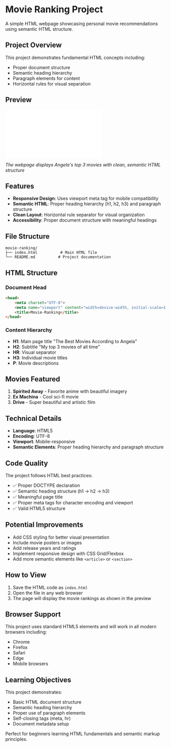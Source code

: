 # Movie Ranking Project

A simple HTML webpage showcasing personal movie recommendations using semantic HTML structure.

## Project Overview

This project demonstrates fundamental HTML concepts including:
- Proper document structure
- Semantic heading hierarchy
- Paragraph elements for content
- Horizontal rules for visual separation

## Preview

![Movie Ranking Page](index.html)

*The webpage displays Angela's top 3 movies with clean, semantic HTML structure*

## Features

- **Responsive Design**: Uses viewport meta tag for mobile compatibility
- **Semantic HTML**: Proper heading hierarchy (h1, h2, h3) and paragraph structure
- **Clean Layout**: Horizontal rule separator for visual organization
- **Accessibility**: Proper document structure with meaningful headings

## File Structure

```
movie-ranking/
├── index.html          # Main HTML file
└── README.md          # Project documentation
```

## HTML Structure

### Document Head
```html
<head>
    <meta charset="UTF-8">
    <meta name="viewport" content="width=device-width, initial-scale=1.0">
    <title>Movie-Ranking</title>
</head>
```

### Content Hierarchy
- **H1**: Main page title "The Best Movies According to Angela"
- **H2**: Subtitle "My top 3 movies of all time"
- **HR**: Visual separator
- **H3**: Individual movie titles
- **P**: Movie descriptions

## Movies Featured

1. **Spirited Away** - Favorite anime with beautiful imagery
2. **Ex Machina** - Cool sci-fi movie
3. **Drive** - Super beautiful and artistic film

## Technical Details

- **Language**: HTML5
- **Encoding**: UTF-8
- **Viewport**: Mobile-responsive
- **Semantic Elements**: Proper heading hierarchy and paragraph structure

## Code Quality

The project follows HTML best practices:
- ✅ Proper DOCTYPE declaration
- ✅ Semantic heading structure (h1 → h2 → h3)
- ✅ Meaningful page title
- ✅ Proper meta tags for character encoding and viewport
- ✅ Valid HTML5 structure

## Potential Improvements

- Add CSS styling for better visual presentation
- Include movie posters or images
- Add release years and ratings
- Implement responsive design with CSS Grid/Flexbox
- Add more semantic elements like `<article>` or `<section>`

## How to View

1. Save the HTML code as `index.html`
2. Open the file in any web browser
3. The page will display the movie rankings as shown in the preview

## Browser Support

This project uses standard HTML5 elements and will work in all modern browsers including:
- Chrome
- Firefox
- Safari
- Edge
- Mobile browsers

## Learning Objectives

This project demonstrates:
- Basic HTML document structure
- Semantic heading hierarchy
- Proper use of paragraph elements
- Self-closing tags (meta, hr)
- Document metadata setup

Perfect for beginners learning HTML fundamentals and semantic markup principles.
